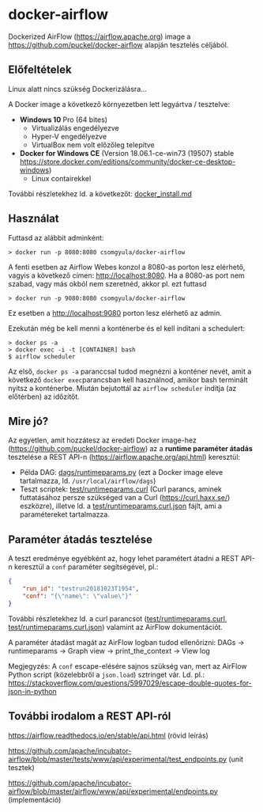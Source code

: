 # docker-airflow

Dockerized AirFlow (https://airflow.apache.org) image a https://github.com/puckel/docker-airflow alapján tesztelés céljából.

## Előfeltételek

Linux alatt nincs szükség Dockerizálásra...

A Docker image a következő környezetben lett legyártva / tesztelve:

* **Windows 10**  Pro (64 bites)
  * Virtualizálás engedélyezve
  * Hyper-V engedélyezve
  * VirtualBox nem volt előzőleg telepítve
* **Docker for Windows CE** (Version 18.06.1-ce-win73 (19507) stable https://store.docker.com/editions/community/docker-ce-desktop-windows) 
  * Linux contairekkel

További részletekhez ld. a következőt: [docker_install.md](doc/docker_install.md)

## Használat

Futtasd az alábbit adminként:

```shell
> docker run -p 8080:8080 csomgyula/docker-airflow
```

A fenti esetben az Airflow Webes konzol a 8080-as porton lesz elérhető, vagyis a következő címen: <http://localhost:8080>. Ha a 8080-as port nem szabad, vagy más okból nem szeretnéd, akkor pl. ezt futtasd

```
> docker run -p 9080:8080 csomgyula/docker-airflow
```

Ez esetben a <http://localhost:9080> porton lesz elérhető az admin.

Ezekután még be kell menni a konténerbe és el kell indítani a schedulert:

```shell
> docker ps -a
> docker exec -i -t [CONTAINER] bash
$ airflow scheduler
```

Az első, `docker ps -a` paranccsal tudod megnézni a konténer nevét, amit a következő  `docker exec`parancsban kell használnod, amikor bash terminált nyitsz a konténerbe. Miután bejutottál az `airflow scheduler` indítja (az előtérben) az időzítőt.

## Mire jó?

Az egyetlen, amit hozzátesz az eredeti Docker image-hez (https://github.com/puckel/docker-airflow) az a **runtime paraméter átadás** tesztelése a REST API-n (https://airflow.apache.org/api.html) keresztül:

* Példa DAG: [dags/runtimeparams.py](dags/runtimeparams.py) (ezt a Docker image eleve tartalmazza, ld. `/usr/local/airflow/dags`)
* Teszt scriptek: [test/runtimeparams.curl](test/runtimeparams.curl) (Curl parancs, aminek futtatásához persze szükséged van a Curl (https://curl.haxx.se/) eszközre), illetve ld. a [test/runtimeparams.curl.json](test/runtimeparams.curl.json) fájlt, ami a paramétereket tartalmazza. 

## Paraméter átadás tesztelése

A teszt eredménye egyébként az, hogy lehet paramétert átadni a REST API-n keresztül a `conf` paraméter segítségével, pl.:

```json
{
	"run_id": "testrun20181023T1954", 
	"conf": "{\"name\": \"value\"}" 
}
```

További részletekhez ld. a curl parancsot ([test/runtimeparams.curl](test/runtimeparams.curl), [test/runtimeparams.curl.json](test/runtimeparams.curl.json)) valamint az AirFlow dokumentációt.

A paraméter átadást magát az AirFlow logban tudod ellenőrizni: DAGs -> runtimeparams -> Graph view  -> print_the_context -> View log

Megjegyzés:  A `conf` escape-elésére sajnos szükség van, mert az AirFlow Python script (közelebbről a `json.load`) sztringet vár. Ld. pl.: https://stackoverflow.com/questions/5997029/escape-double-quotes-for-json-in-python

## További irodalom a REST API-ról

https://airflow.readthedocs.io/en/stable/api.html (rövid leírás)

https://github.com/apache/incubator-airflow/blob/master/tests/www/api/experimental/test_endpoints.py (unit tesztek)

https://github.com/apache/incubator-airflow/blob/master/airflow/www/api/experimental/endpoints.py (implementáció)

